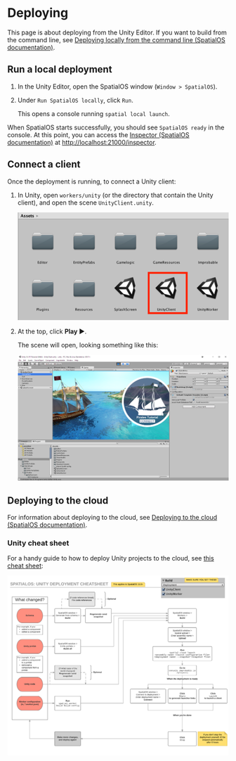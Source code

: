 # Deploying

This page is about deploying from the Unity Editor. If you want to build from the command line, see
[Deploying locally from the command line (SpatialOS documentation)](https://docs.improbable.io/reference/13.0/shared/deploy/deploy-local).

## Run a local deployment

1. In the Unity Editor, open the SpatialOS window (`Window > SpatialOS`).
2. Under `Run SpatialOS locally`, click `Run`.

    This opens a console running `spatial local launch`.

When SpatialOS starts successfully, you should see `SpatialOS ready` in the console. At this point, you can access the
[Inspector (SpatialOS documentation)](https://docs.improbable.io/reference/13.0/shared/glossary#inspector) at [http://localhost:21000/inspector](http://localhost:21000/inspector).

## Connect a client

Once the deployment is running, to connect a Unity client:

1. In Unity, open `workers/unity` (or the directory that contain the Unity client),
   and open the scene `UnityClient.unity`. 

    ![UnityClient scene in Unity assets](../assets/pirates/lesson1/openunityclientscene.png)

2. At the top, click **Play ▶**.

    The scene will open, looking something like this:

    ![Open scene in Unity](../assets/pirates/lesson1/unity-editor-connect.png)

## Deploying to the cloud

For information about deploying to the cloud, see [Deploying to the cloud (SpatialOS documentation)](https://docs.improbable.io/reference/13.0/shared/deploy/deploy-cloud).

### Unity cheat sheet

For a handy guide to how to deploy Unity projects to the cloud, see
[this cheat sheet](../assets/deploy/unitycloudcheatsheet.pdf):

![Unity cloud cheat sheet](../assets/deploy/unitycloudcheatsheet.png)